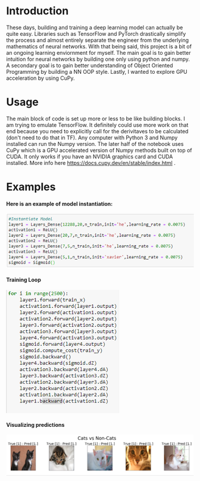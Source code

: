 # Introduction
These days, building and training a deep learning model can actually be quite easy.  Libraries such as TensorFlow and PyTorch drastically simplify the process and almost entirely separate the engineer from the underlying mathematics of neural networks.  With that being said, this project is a bit of an ongoing learning enviornment for myself.  The main goal is to gain better intuition for neural networks by building one only using python and numpy. A secondary goal is to gain better understanding of Object Oriented Programming by building a NN OOP style. Lastly, I wanted to explore GPU acceleration by using CuPy.


# Usage
The main block of code is set up more or less to be like building blocks.  I am trying to emulate TensorFlow.  It definitely could use more work on that end because you need to explicitly call for the derivitaves to be calculated (don't need to do that in TF).  Any computer with Python 3 and Numpy installed can run the Numpy version.  The later half of the notebook uses CuPy which is a GPU accelerated version of Numpy methods built on top of CUDA.  It only works if you have an NVIDIA graphics card and CUDA installed.  More info here https://docs.cupy.dev/en/stable/index.html .


# Examples
#### Here is an example of model instantiation: 


![mi](./model_instantiate.PNG)


#### Training Loop
![tl](./train_loop.PNG)


#### Visualizing predictions
![cats](./cats.PNG)